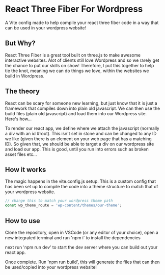 # React Three Fiber For Wordpress
A Vite config made to help compile your react three fiber code in a way that can be used in your wordpress website!

## But Why?
React Three Fiber is a great tool built on three.js to make awesome interactive websites. Alot of clients still love Wordpress and so we rarely get the chance to put our skills on show! Therefore, I put this together to help tie the knot, meaning we can do things we love, within the websites we build in Wordpress.

## The theory
React can be scary for someone new learning, but just know that it is just a framework that compiles down into plain old javascript. We can then use the build files (plain old javascript) and load them into our Wordpress site. Here's how... 

To render our react app, we define where we attach the javascript (normally a div with an id #root). This isn't set in stone and can be changed to any ID we like (given there is an element on your web page that has a matching ID). So given that, we should be able to target a div on our wordpress site and load our app. This is good, until you run into errors such as broken asset files etc...

## How it works
The magic happens in the vite.config.js setup. This is a custom config that has been set up to compile the code into a theme structure to match that of your wordpress website.
```javascript
// change this to match your wordpress theme path
const wp_theme_route = 'wp-content/themes/our-theme';
```

## How to use
Clone the repository, open in VSCode (or any editor of your choice), open a new integrated terminal and run 'npm i' to install the dependencies

next run 'npm run dev' to start the dev server where you can build out your react app.

Once complete. Run 'npm run build', this will generate the files that can then be used/copied into your wordpress website!


